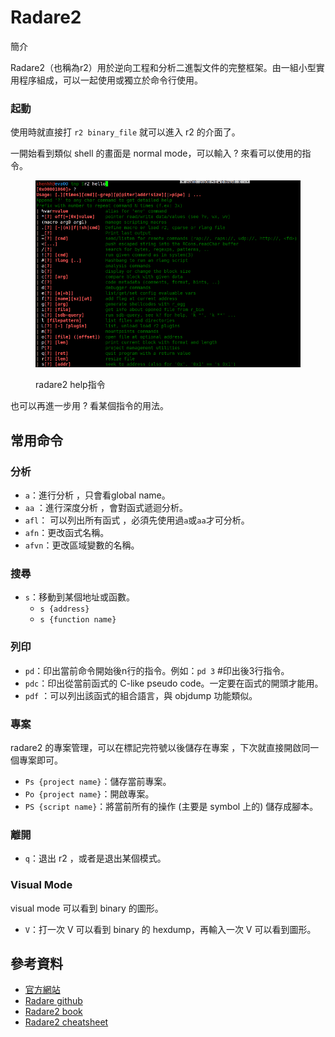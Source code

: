 # Radare2

簡介

Radare2（也稱為r2）用於逆向工程和分析二進製文件的完整框架。由一組小型實用程序組成，可以一起使用或獨立於命令行使用。

### 起動

使用時就直接打 `r2 binary_file` 就可以進入 r2 的介面了。

一開始看到類似 shell 的畫面是 normal mode，可以輸入 ? 來看可以使用的指令。

<figure><img src="../.gitbook/assets/radare2_help-min.png" alt="" width="563"><figcaption><p>radare2 help指令</p></figcaption></figure>

也可以再進一步用 ? 看某個指令的用法。

## 常用命令

### 分析

* `a`：進行分析 ，只會看global name。
* `aa` ：進行深度分析 ，會對函式遞迴分析。
* `afl`： 可以列出所有函式 ，必須先使用過`a`或`aa`才可分析。
* `afn`：更改函式名稱。
* `afvn`：更改區域變數的名稱。

### 搜尋

* `s`：移動到某個地址或函數。
  * `s {address}`
  * `s {function name}`

### 列印

* `pd`：印出當前命令開始後n行的指令。例如：`pd 3` #印出後3行指令。
* `pdc`：印出從當前函式的 C-like pseudo code。一定要在函式的開頭才能用。
* `pdf` ：可以列出該函式的組合語言，與 objdump 功能類似。

### 專案

radare2 的專案管理，可以在標記完符號以後儲存在專案 ，下次就直接開啟同一個專案即可。

* `Ps {project name}`：儲存當前專案。
* `Po {project name}`：開啟專案。
* `PS {script name}`：將當前所有的操作 (主要是 symbol 上的) 儲存成腳本。

### 離開

* `q`：退出 r2 ，或者是退出某個模式。

### Visual Mode

visual mode 可以看到 binary 的圖形。

* `V`：打一次 V 可以看到 binary 的 hexdump，再輸入一次 V 可以看到圖形。

## 參考資料

* [官方網站](https://www.radare.org/r/)
* [Radare github](https://github.com/radareorg)
* [Radare2 book](https://book.rada.re/index.html)
* [Radare2 cheatsheet](https://scoding.de/uploads/r2\_cs.pdf)
